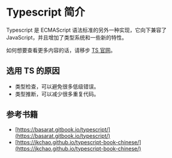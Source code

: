 # Typescript 简介

Typescript 是 ECMAScript 语法标准的另外一种实现，它向下兼容了 JavaScript，并且增加了类型系统和一些新的特性。

如何想要查看更多内容的话，请移步 [TS 官网](https://www.typescriptlang.org/)。

## 选用 TS 的原因

- 类型检查，可以避免很多低级错误。
- 类型推断，可以减少很多重复代码。

## 参考书籍

- [https://basarat.gitbook.io/typescript/](https://basarat.gitbook.io/typescript/)
- [https://jkchao.github.io/typescript-book-chinese/](https://jkchao.github.io/typescript-book-chinese/)


